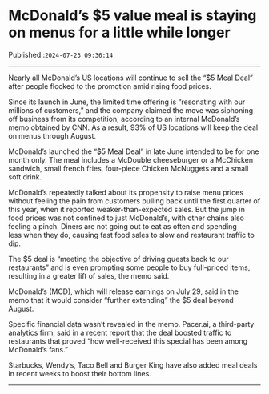 # McDonald’s $5 value meal is staying on menus for a little while longer

Published :`2024-07-23 09:36:14`

---

Nearly all McDonald’s US locations will continue to sell the “$5 Meal Deal” after people flocked to the promotion amid rising food prices.

Since its launch in June, the limited time offering is “resonating with our millions of customers,” and the company claimed the move was siphoning off business from its competition, according to an internal McDonald’s memo obtained by CNN. As a result, 93% of US locations will keep the deal on menus through August.

McDonald’s launched the “$5 Meal Deal” in late June intended to be for one month only. The meal includes a McDouble cheeseburger or a McChicken sandwich, small french fries, four-piece Chicken McNuggets and a small soft drink.

McDonald’s repeatedly talked about its propensity to raise menu prices without feeling the pain from customers pulling back until the first quarter of this year, when it reported weaker-than-expected sales. But the jump in food prices was not confined to just McDonald’s, with other chains also feeling a pinch. Diners are not going out to eat as often and spending less when they do, causing fast food sales to slow and restaurant traffic to dip.

The $5 deal is “meeting the objective of driving guests back to our restaurants” and is even prompting some people to buy full-priced items, resulting in a greater lift of sales, the memo said.

McDonald’s (MCD), which will release earnings on July 29, said in the memo that it would consider “further extending” the $5 deal beyond August.

Specific financial data wasn’t revealed in the memo. Pacer.ai, a third-party analytics firm, said in a recent report that the deal boosted traffic to restaurants that proved “how well-received this special has been among McDonald’s fans.”

Starbucks, Wendy’s, Taco Bell and Burger King have also added meal deals in recent weeks to boost their bottom lines.

---

